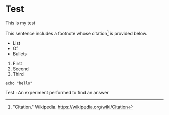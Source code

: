 # Test

This is my test

This sentence includes a footnote whose citation[^1] is provided below.

[^1]: "Citation." Wikipedia. https://wikipedia.org/wiki/Citation


* List
* Of
* Bullets

1. First
2. Second
3. Third

```shell script
echo "hello"
```

Test
: An experiment performed to find an answer
